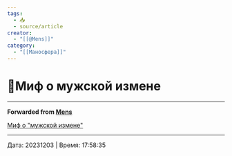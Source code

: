 ```yaml
---
tags:
  - 📥
  - source/article
creator:
  - "[[@Mens]]"
category:
  - "[[Маносфера]]"
---
```


# 📜Миф о мужской измене


***

**Forwarded from [Mens](https://t.me/mensfirst/7838)**

[Миф о "мужской измене"](https://telegra.ph/Izmena-muzhskaya-i-zhenskaya-Raznica-06-23)

---

Дата: 20231203 | Время: 17:58:35

